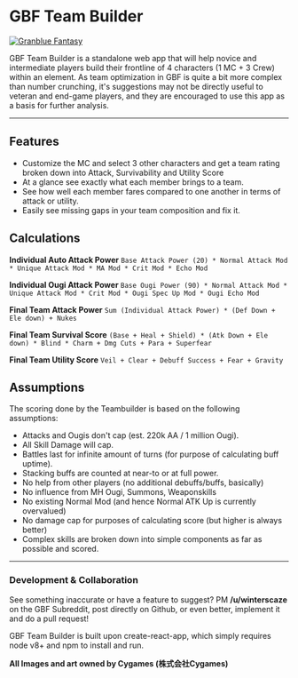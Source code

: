 # GBF Team Builder

[![Granblue Fantasy](https://i0.wp.com/animevo.moe/wordpress/wp-content/uploads/2018/04/logo_gbf.png?w=840&ssl=1)](http://game.granbluefantasy.jp/)

GBF Team Builder is a standalone web app that will help novice and intermediate players build their frontline of 4 characters (1 MC + 3 Crew) within an element. As team optimization in GBF is quite a bit more complex than number crunching, it's suggestions may not be directly useful to veteran and end-game players, and they are encouraged to use this app as a basis for further analysis.

---
## Features

  - Customize the MC and select 3 other characters and get a team rating broken down into Attack, Survivability and Utility Score
  - At a glance see exactly what each member brings to a team.
  - See how well each member fares compared to one another in terms of attack or utility.
  - Easily see missing gaps in your team composition and fix it.

## Calculations
**Individual Auto Attack Power**
`Base Attack Power (20) * Normal Attack Mod * Unique Attack Mod * MA Mod * Crit Mod * Echo Mod`

**Individual Ougi Attack Power**
`Base Ougi Power (90) * Normal Attack Mod * Unique Attack Mod * Crit Mod * Ougi Spec Up Mod * Ougi Echo Mod` 

**Final Team Attack Power**
`Sum (Individual Attack Power) * (Def Down + Ele down) + Nukes`

**Final Team Survival Score**
`(Base + Heal + Shield) * (Atk Down + Ele down) * Blind * Charm + Dmg Cuts + Para + Superfear`

**Final Team Utility Score**
`Veil + Clear + Debuff Success + Fear + Gravity`

## Assumptions
The scoring done by the Teambuilder is based on the following assumptions:
- Attacks and Ougis don't  cap (est. 220k AA / 1 million Ougi).
- All Skill Damage will cap.
- Battles last for infinite amount of turns (for purpose of calculating buff uptime).
- Stacking buffs are counted at near-to or at full power.
- No help from other players (no additional debuffs/buffs, basically)
- No influence from MH Ougi, Summons, Weaponskills
- No existing Normal Mod (and hence Normal ATK Up is currently overvalued)
- No damage cap for purposes of calculating score (but higher is always better)
- Complex skills are broken down into simple components as far as possible and scored.
---
### Development & Collaboration

See something inaccurate or have a feature to suggest? PM **/u/winterscaze** on the GBF Subreddit, post directly on Github, or even better, implement it and do a pull request!


GBF Team Builder is built upon create-react-app, which simply requires node v8+ and npm to install and run.

**All Images and art owned by Cygames (株式会社Cygames)**
